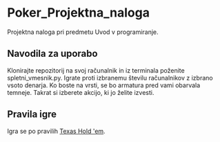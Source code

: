 # Poker_Projektna_naloga
Projektna naloga pri predmetu Uvod v programiranje.

## Navodila za uporabo
Klonirajte repozitorij na svoj računalnik in iz terminala poženite spletni_vmesnik.py. 
Igrate proti izbranemu številu računalnikov z izbrano vsoto denarja. Ko boste na vrsti, se bo armatura pred vami obarvala temneje. Takrat si izberete akcijo, ki jo želite izvesti.

## Pravila igre
Igra se po pravilih [Texas Hold 'em](https://en.wikipedia.org/wiki/Texas_hold_%27em).